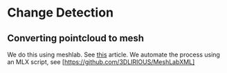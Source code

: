 # Change Detection

## Converting pointcloud to mesh
We do this using meshlab. See [this](http://meshlabstuff.blogspot.com/2009/09/meshing-point-clouds.html) article. We automate the process using an MLX script, see [https://github.com/3DLIRIOUS/MeshLabXML]